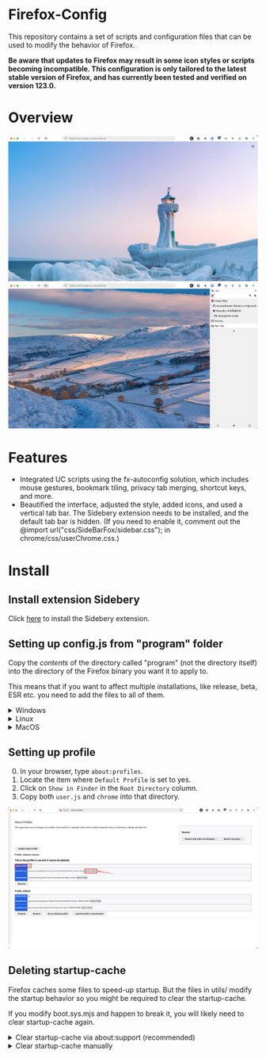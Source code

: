 # Firefox-Config

This repository contains a set of scripts and configuration files that can be used to modify the behavior of Firefox.

**Be aware that updates to Firefox may result in some icon styles or scripts becoming incompatible. This configuration is only tailored to the latest stable version of Firefox, and has currently been tested and verified on version 123.0.**

# Overview

![Overview1](https://raw.githubusercontent.com/xiecang/firefox-config/master/images/overview_1.png)
![Overview2](https://raw.githubusercontent.com/xiecang/firefox-config/master/images/overview_2.png)

# Features

- Integrated UC scripts using the fx-autoconfig solution, which includes mouse gestures, bookmark tiling, privacy tab merging, shortcut keys, and more.
- Beautified the interface, adjusted the style, added icons, and used a vertical tab bar. The Sidebery extension needs to be installed, and the default tab bar is hidden. (If you need to enable it, comment out the @import url("css/SideBarFox/sidebar.css"); in chrome/css/userChrome.css.)

# Install

## Install extension Sidebery

Click [here](https://addons.mozilla.org/en-US/firefox/addon/sidebery/) to install the Sidebery extension.

## Setting up config.js from "program" folder

Copy the _contents_ of the directory called "program" (not the directory itself) into the directory of the Firefox binary you want it to apply to.

This means that if you want to affect multiple installations, like release, beta, ESR etc. you need to add the files to all of them.

<details>
<summary>Windows</summary>

Firefox is typically installed to `C:\Program Files\Mozilla Firefox\`

Copy `defaults/` and `config.js` there from the `program` folder. `config.js` should end up in the same directory where `firefox.exe` is.

</details>
<details>
<summary>Linux</summary>

Firefox is typically installed to `/usr/lib/firefox/` or `/usr/lib64/firefox/`

Copy `defaults/` and `config.js` there from the `program` folder. `config.js` should end up in the same directory where `firefox` binary is.

</details>
<details>
<summary>MacOS</summary>

Firefox is typically installed to `/Applications/Firefox.app/Contents/MacOS/` or `/Applications/Firefox Nightly.app/Contents/MacOS/`

Copy `defaults/` and `config.js` to `/Applications/Firefox.app/Contents/Resources/` from the `program` folder. `config.js` should end up in the `/Applications/Firefox.app/Contents/Resources/` directory.

</details>

## Setting up profile

0. In your browser, type `about:profiles`.
1. Locate the item where `Default Profile` is set to yes.
2. Click on `Show in Finder` in the `Root Directory` column.
3. Copy both `user.js` and `chrome` into that directory.

![about:profiles](https://raw.githubusercontent.com/xiecang/firefox-config/master/images/about_profiles.png)

## Deleting startup-cache

Firefox caches some files to speed-up startup. But the files in utils/ modify the startup behavior so you might be required to clear the startup-cache.

If you modify boot.sys.mjs and happen to break it, you will likely need to clear startup-cache again.

<details>
<summary>Clear startup-cache via about:support (recommended)</summary>

0. Load `about:support`
1. In the top-right corner should be a button to clear the startup-cache.
2. Click that button and confirm the popup that will show up.
3. Firefox will restart with startup-cache cleared, and now the scripts should be working.

</details>
<details>
<summary>Clear startup-cache manually</summary>
The startup-cache folder can be found as follows:

0. load the following url `about:profiles`
1. locate the profile you wish to set up and click the "Open Folder" of the **Local** directory - this should open the directory in File Manager
2. Close Firefox
3. Delete folder "StartupCache"
4. Run Firefox

(Note) If you wish to set up a profile that doesn't use normal profile directories (i.e one that was lauched with command-line such as `firefox.exe -profile "C:\test\testprofile"` or with portable-apps launcher) then the startupCache folder will be in the profile root folder.

</details>
